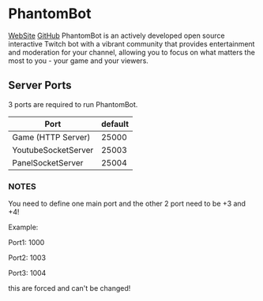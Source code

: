 # PhantomBot

[WebSite](https://phantombot.github.io/PhantomBot/)
[GitHub](https://github.com/phantombot/PhantomBot)
PhantomBot is an actively developed open source interactive Twitch bot with a vibrant community that provides entertainment and moderation for your channel, allowing you to focus on what matters the most to you - your game and your viewers.

## Server Ports

3 ports are required to run PhantomBot.

| Port                | default |
|---------------------|---------|
| Game (HTTP Server)  | 25000   |
| YoutubeSocketServer | 25003   |
| PanelSocketServer   | 25004   |

### NOTES

You need to define one main port and the other 2 port need to be +3 and +4!

Example:

Port1: 1000

Port2: 1003

Port3: 1004

this are forced and can't be changed!
